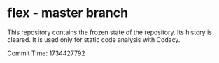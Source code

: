 # flex - master branch

This repository contains the frozen state of the repository.
Its history is cleared. It is used only for static code
analysis with Codacy.

Commit Time: 1734427792
